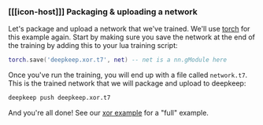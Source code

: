 ### [[[icon-host]]] Packaging & uploading a network

Let's package and upload a network that we've trained. We'll use
[torch](http://torch.ch) for this example again. Start by making sure you save
the network at the end of the training by adding this to your lua training script:

```lua
torch.save('deepkeep.xor.t7', net) -- net is a nn.gModule here
```

Once you've run the training, you will end up with a file called `network.t7`.
This is the trained network that we will package and upload to deepkeep:

```bash
deepkeep push deepkeep.xor.t7
```

And you're all done! See our
[xor example](https://github.com/deepkeep/xor) for a "full" example.
